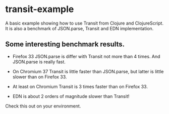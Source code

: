 # transit-example

A basic example showing how to use Transit from Clojure and ClojureScript.
It is also a benchmark of JSON.parse, Transit and EDN implementation.

## Some interesting benchmark results.

- Firefox 33 JSON.parse is differ with Transit not more than 4 times. And JSON.parse is really fast.
- On Chromium 37 Transit is little faster than JSON.parse, but latter is little slower than on Firefox 33.
- At least on Chromium Transit is 3 times faster than on Firefox 33.

- EDN is about 2 orders of magnitude slower than Transit!

Check this out on your environment.
